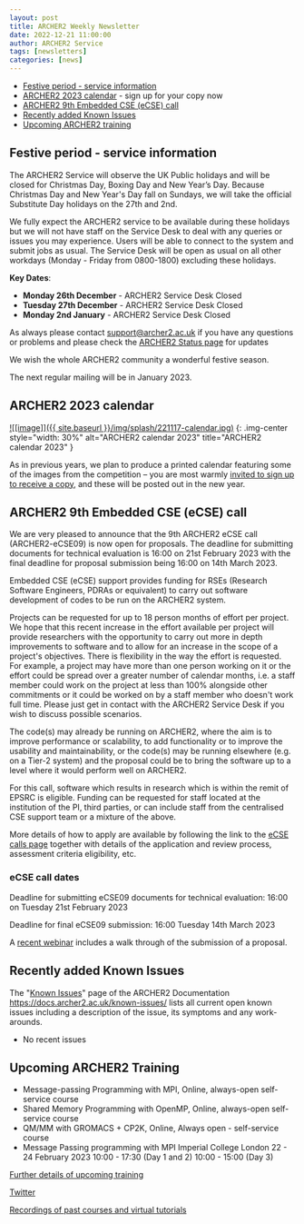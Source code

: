 ```yaml
---
layout: post
title: ARCHER2 Weekly Newsletter
date: 2022-12-21 11:00:00
author: ARCHER2 Service
tags: [newsletters] 
categories: [news]
---
```


- [Festive period - service information](#festive-period---service-information)
- [ARCHER2 2023 calendar](#archer2-2023-calendar) - sign up for your copy now
- [ARCHER2 9th Embedded CSE (eCSE) call](#archer2-9th-embedded-cse-ecse--call)
- [Recently added Known Issues](#recently-added-known-issues)
- [Upcoming ARCHER2 training](#upcoming-archer2-training)

<!--more-->
 

## Festive period - service information

The ARCHER2 Service will observe the UK Public holidays and will be closed for Christmas Day, Boxing Day and New Year’s Day.  Because Christmas Day and New Year's Day fall on Sundays, we will take the official Substitute Day holidays on the 27th and 2nd.

We fully expect the ARCHER2 service to be available during these holidays but we will not have staff on the Service Desk to deal with any queries or issues you may experience. Users will be able to connect to the system and submit jobs as usual. The Service Desk will be open as usual on all other workdays (Monday - Friday from 0800-1800) excluding these holidays.

**Key Dates**:

- **Monday 26th December** - ARCHER2 Service Desk Closed
- **Tuesday 27th December** - ARCHER2 Service Desk Closed
- **Monday 2nd January** - ARCHER2 Service Desk Closed
    
As always please contact [support@archer2.ac.uk](mailto:support@archer2.ac.uk) if you have any questions or problems and please check the [ARCHER2 Status page](https://www.archer2.ac.uk/support-access/status.html#service-alerts) for updates

We wish the whole ARCHER2 community a wonderful festive season.  

The next regular mailing will be in January 2023.


## ARCHER2 2023 calendar


<a href="https://bit.ly/ARCHER2-Calendar-2023">
![[image]]({{ site.baseurl }}/img/splash/221117-calendar.jpg)</a>
{: .img-center style="width: 30%" 
alt="ARCHER2 calendar 2023" 
title="ARCHER2 calendar 2023" }


As in previous years, we plan to produce a printed calendar featuring some of the images from the competition – you are most warmly [invited to sign up to receive a copy](https://bit.ly/ARCHER2-Calendar-2023), and these will be posted out in the new year.

## ARCHER2 9th Embedded CSE (eCSE)  call

We are very pleased to announce that the 9th ARCHER2 eCSE call
(ARCHER2-eCSE09) is now open for proposals. The deadline for submitting documents for technical evaluation is 16:00 on 21st February 2023 with the final deadline for proposal submission being 16:00 on 14th March 2023.

Embedded CSE (eCSE) support provides funding for RSEs (Research Software Engineers, PDRAs or equivalent) to carry out software development of codes to be run on the ARCHER2 system.

Projects can be requested for up to 18 person months of effort per project. We hope that this recent increase in the effort available per project will provide researchers with the opportunity to carry out more in depth improvements to software and to allow for an increase in the scope of a project's objectives. There is flexibility in the way the effort is requested. For example, a project may have more than one person working on it or the effort could be spread over a greater number of calendar months, i.e. a staff member could work on the project at less than 100% alongside other commitments or it could be worked on by a staff member who doesn't work full time. Please just get in contact with the ARCHER2 Service Desk if you wish to discuss possible scenarios.

The code(s) may already be running on ARCHER2, where the aim is to improve performance or scalability, to add functionality or to improve the usability and maintainability, or the code(s) may be running elsewhere (e.g. on a Tier-2 system) and the proposal could be to bring the software up to a level where it would perform well on ARCHER2.

For this call, software which results in research which is within the remit of EPSRC is eligible. Funding can be requested for staff located at the institution of the PI, third parties, or can include staff from the centralised CSE support team or a mixture of the above.

More details of how to apply are available by following the link to the [eCSE calls page](https://www.archer2.ac.uk/ecse/) together with details of the application and review process, assessment criteria eligibility, etc.


### eCSE call dates


Deadline for submitting eCSE09 documents for technical evaluation: 16:00 on Tuesday 21st February 2023

Deadline for final eCSE09 submission: 16:00 Tuesday 14th March 2023

A [recent webinar](https://www.archer2.ac.uk/training/courses/220428-ecse-webinar/) includes a walk through of the submission of a proposal.


## Recently added Known Issues
 
The "[Known Issues](https://docs.archer2.ac.uk/known-issues/)" page of the ARCHER2 Documentation
<https://docs.archer2.ac.uk/known-issues/>
lists all current open known issues including a description of the issue, its symptoms and any work-arounds.

- No recent issues


## Upcoming ARCHER2 Training

- Message-passing Programming with MPI, Online, always-open self-service course
- Shared Memory Programming with OpenMP, Online, always-open self-service course
- QM/MM with GROMACS + CP2K, Online, Always open - self-service course
- Message Passing programming with MPI 	Imperial College London 	22 - 24 February 2023 10:00 - 17:30 (Day 1 and 2) 10:00 - 15:00 (Day 3) 


[Further details of upcoming training](https://www.archer2.ac.uk/training/#upcoming-training)

[Twitter](https://twitter.com/ARCHER2_HPC)

[Recordings of past courses and virtual tutorials](https://www.archer2.ac.uk/training/materials/)

